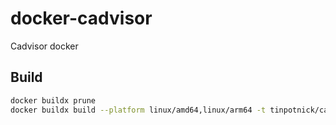 # docker-cadvisor
Cadvisor docker

## Build

```bash
docker buildx prune
docker buildx build --platform linux/amd64,linux/arm64 -t tinpotnick/cadvisor:1.0.0 . --push
```